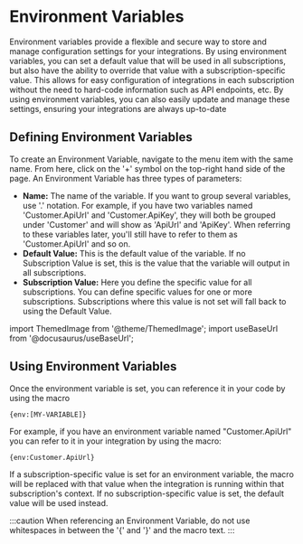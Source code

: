 # Environment Variables

Environment variables provide a flexible and secure way to store and manage configuration settings for your integrations. By using environment variables, you can set a default value that will be used in all subscriptions, but also have the ability to override that value with a subscription-specific value. This allows for easy configuration of integrations in each subscription without the need to hard-code information such as API endpoints, etc. By using environment variables, you can also easily update and manage these settings, ensuring your integrations are always up-to-date

## Defining Environment Variables

To create an Environment Variable, navigate to the menu item with the same name. From here, click on the '+' symbol on the top-right hand side of the page. An Environment Variable has three types of parameters:

- **Name:** The name of the variable. If you want to group several variables, use '.' notation. For example, if you have two variables named 'Customer.ApiUrl' and 'Customer.ApiKey', they will both be grouped under 'Customer' and will show as 'ApiUrl' and 'ApiKey'. When referring to these variables later, you'll still have to refer to them as 'Customer.ApiUrl' and so on.
- **Default Value:** This is the default value of the variable. If no Subscription Value is set, this is the value that the variable will output in all subscriptions.
- **Subscription Value:** Here you define the specific value for all subscriptions. You can define specific values for one or more subscriptions. Subscriptions where this value is not set will fall back to using the Default Value.

import ThemedImage from '@theme/ThemedImage';
import useBaseUrl from '@docusaurus/useBaseUrl';

<div style={{maxWidth: '800px'}}>
  <ThemedImage
    alt="environment variables"
    sources={{
      light: useBaseUrl('/img/docs/envvariables/env-variables-light.webp'),
      dark: useBaseUrl('/img/docs/envvariables/env-variables-dark.webp#dark-only'),
    }}
  />
</div>

## Using Environment Variables

Once the environment variable is set, you can reference it in your code by using the macro
```
{env:[MY-VARIABLE]}
```

For example, if you have an environment variable named "Customer.ApiUrl" you can refer to it in your integration by using the macro:
```
{env:Customer.ApiUrl}
```

If a subscription-specific value is set for an environment variable, the macro will be replaced with that value when the integration is running within that subscription's context. If no subscription-specific value is set, the default value will be used instead.

:::caution
When referencing an Environment Variable, do not use whitespaces in between the '{' and '}' and the macro text.
:::